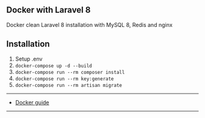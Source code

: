 ## Docker with Laravel 8  

Docker clean Laravel 8 installation with MySQL 8, Redis and nginx

## Installation

1. Setup .env  
2. `docker-compose up -d --build`
2. `docker-compose run --rm composer install`        
3. `docker-compose run --rm key:generate`  
3. `docker-compose run --rm artisan migrate`  


-----

- [Docker guide](./guide/docker.md)

-----